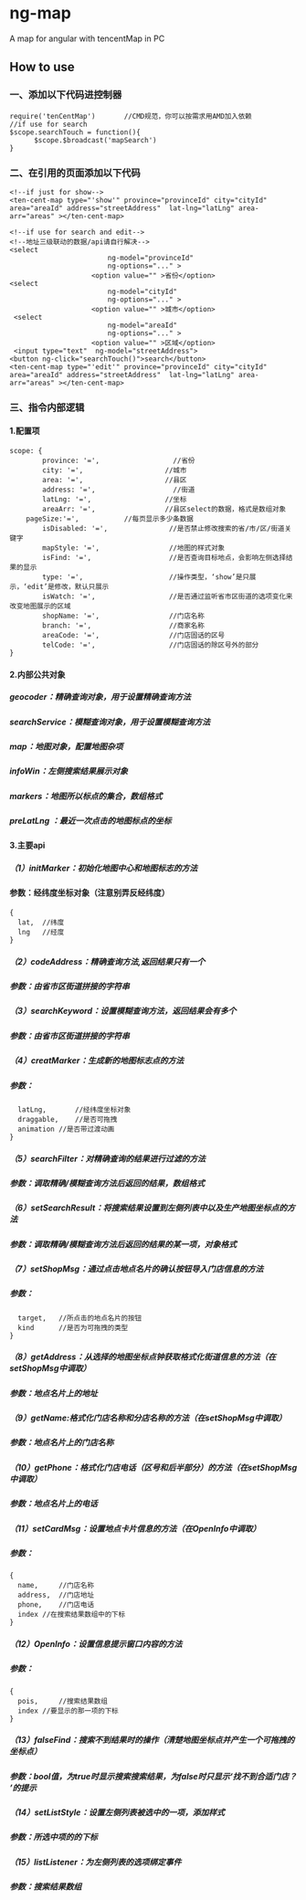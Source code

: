 # ng-map
A map for angular with tencentMap in PC

## How to use

### 一、添加以下代码进控制器
```
require('tenCentMap')		//CMD规范，你可以按需求用AMD加入依赖
//if use for search
$scope.searchTouch = function(){
      $scope.$broadcast('mapSearch')
}
```

### 二、在引用的页面添加以下代码
```
<!--if just for show-->
<ten-cent-map type="'show'" province="provinceId" city="cityId"  area="areaId" address="streetAddress"  lat-lng="latLng" area-arr="areas" ></ten-cent-map>

<!--if use for search and edit-->
<!--地址三级联动的数据/api请自行解决-->
<select 
                        ng-model="provinceId"
                        ng-options="..." >
                    <option value="" >省份</option>
<select 
                        ng-model="cityId"
                        ng-options="..." >
                    <option value="" >城市</option>
 <select 
                        ng-model="areaId"
                        ng-options="..." >
                    <option value="" >区域</option>
 <input type="text"  ng-model="streetAddress">
<button ng-click="searchTouch()">search</button>
<ten-cent-map type="'edit'" province="provinceId" city="cityId"  area="areaId" address="streetAddress"  lat-lng="latLng" area-arr="areas" ></ten-cent-map>
```

### 三、指令内部逻辑
#### 1.配置项
```
scope: {
    	province: '=',                	//省份
        city: '=',                    //城市
        area: '=',                    //县区
        address: '=',               	//街道
        latLng: '=',              	  //坐标
        areaArr: '=',                 //县区select的数据，格式是数组对象
 	pageSize:'=',			//每页显示多少条数据
        isDisabled: '=',               //是否禁止修改搜索的省/市/区/街道关键字
        mapStyle: '=',                 //地图的样式对象
        isFind: '=',                   //是否查询目标地点，会影响左侧选择结果的显示
        type: '=',                     //操作类型，‘show’是只展示，‘edit’是修改，默认只展示
        isWatch: '=',                  //是否通过监听省市区街道的选项变化来改变地图展示的区域
        shopName: '=',             	   //门店名称
        branch: '=',                   //商家名称
        areaCode: '=',                 //门店固话的区号
        telCode: '=',                  //门店固话的除区号外的部分
}
```

#### 2.内部公共对象
##### geocoder：精确查询对象，用于设置精确查询方法
##### searchService：模糊查询对象，用于设置模糊查询方法
##### map：地图对象，配置地图杂项
##### infoWin：左侧搜索结果展示对象
##### markers：地图所以标点的集合，数组格式
##### preLatLng ：最近一次点击的地图标点的坐标

#### 3.主要api
##### （1）initMarker：初始化地图中心和地图标志的方法
#### 参数：经纬度坐标对象（注意别弄反经纬度）
```
{
  lat,	//纬度
  lng	//经度
}
```

##### （2）codeAddress：精确查询方法,返回结果只有一个
##### 参数：由省市区街道拼接的字符串

##### （3）searchKeyword：设置模糊查询方法，返回结果会有多个
##### 参数：由省市区街道拼接的字符串

##### （4）creatMarker：生成新的地图标志点的方法
##### 参数：
```{
  latLng, 		//经纬度坐标对象
  draggable,	//是否可拖拽
  animation	//是否带过渡动画
}
```

##### （5）searchFilter：对精确查询的结果进行过滤的方法
##### 参数：调取精确/模糊查询方法后返回的结果，数组格式

##### （6）setSearchResult：将搜索结果设置到左侧列表中以及生产地图坐标点的方法
##### 参数：调取精确/模糊查询方法后返回的结果的某一项，对象格式

##### （7）setShopMsg：通过点击地点名片的确认按钮导入门店信息的方法
##### 参数：
```{
  target, 	//所点击的地点名片的按钮
  kind		//是否为可拖拽的类型
}
```

##### （8）getAddress：从选择的地图坐标点钟获取格式化街道信息的方法（在setShopMsg中调取）
##### 参数：地点名片上的地址

##### （9）getName:格式化门店名称和分店名称的方法（在setShopMsg中调取）
##### 参数：地点名片上的门店名称

##### （10）getPhone：格式化门店电话（区号和后半部分）的方法（在setShopMsg中调取）
##### 参数：地点名片上的电话

##### （11）setCardMsg：设置地点卡片信息的方法（在OpenInfo中调取）
##### 参数：
```
{
  name, 	//门店名称
  address, 	//门店地址
  phone, 	//门店电话
  index	//在搜索结果数组中的下标
}
```

##### （12）OpenInfo：设置信息提示窗口内容的方法
##### 参数：
```
{
  pois, 	//搜索结果数组
  index	//要显示的那一项的下标
}
```

##### （13）falseFind：搜索不到结果时的操作（清楚地图坐标点并产生一个可拖拽的坐标点）
##### 参数：bool值，为true时显示搜索搜索结果，为false时只显示‘找不到合适门店？ ’的提示

##### （14）setListStyle：设置左侧列表被选中的一项，添加样式
##### 参数：所选中项的的下标

##### （15）listListener：为左侧列表的选项绑定事件
##### 参数：搜索结果数组
